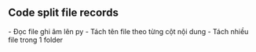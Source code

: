 <h2>Code split file records</h2>
- Đọc file ghi âm lên py
- Tách tên file theo từng cột nội dung
- Tách nhiều file trong 1 folder


<source data-recording-url="https://3cx-datbike.dxws.io:5001/recording3cx/10000/%5b%5d_10000-0366735212_20221103032715%28857%29.wav" type="audio/mpeg" src="https://3cx-datbike.dxws.io:5001/recording3cx/10000/%5b%5d_10000-0366735212_20221103032715%28857%29.wav?ts=1685086352">